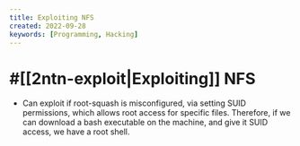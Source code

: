 ```yaml
---
title: Exploiting NFS
created: 2022-09-28
keywords: [Programming, Hacking]
---
```


# #[[2ntn-exploit|Exploiting]] NFS
- Can exploit if root-squash is misconfigured, via setting SUID permissions, which allows root access for specific files. Therefore, if we can download a bash executable on the machine, and give it SUID access, we have a root shell.

